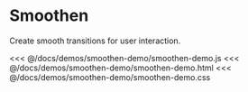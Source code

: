 # Smoothen

Create smooth transitions for user interaction.

<ClientOnly>
  <TweenDemo name="smoothen-demo" />
</ClientOnly>

<code-group>
<code-block title="js">
<<< @/docs/demos/smoothen-demo/smoothen-demo.js
</code-block>

<code-block title="html">
<<< @/docs/demos/smoothen-demo/smoothen-demo.html
</code-block>

<code-block title="css">
<<< @/docs/demos/smoothen-demo/smoothen-demo.css
</code-block>
</code-group>
